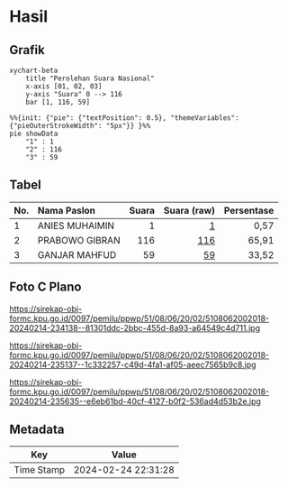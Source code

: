 # Hasil

## Grafik

```mermaid
xychart-beta
    title "Perolehan Suara Nasional"
    x-axis [01, 02, 03]
    y-axis "Suara" 0 --> 116
    bar [1, 116, 59]
```

```mermaid
%%{init: {"pie": {"textPosition": 0.5}, "themeVariables": {"pieOuterStrokeWidth": "5px"}} }%%
pie showData
    "1" : 1
    "2" : 116
    "3" : 59
```

## Tabel

| No. | Nama Paslon    | Suara | Suara (raw) | Persentase |
|:--- |:-------------- | -----:| -----------:| ----------:|
| 1   | ANIES MUHAIMIN | 1     | [1][p-1]    | 0,57       |
| 2   | PRABOWO GIBRAN | 116   | [116][p-2]  | 65,91      |
| 3   | GANJAR MAHFUD  | 59    | [59][p-3]   | 33,52      |


[p-1]: https://github.com/gigit-pemilu/pemilu-2024/blob/main/pilpres/hitung-suara/sub/51-bali/sub/08-buleleng/sub/06-buleleng/sub/2002-anturan/sub/018-tps/sub/paslon-1.txt
[p-2]: https://github.com/gigit-pemilu/pemilu-2024/blob/main/pilpres/hitung-suara/sub/51-bali/sub/08-buleleng/sub/06-buleleng/sub/2002-anturan/sub/018-tps/sub/paslon-2.txt
[p-3]: https://github.com/gigit-pemilu/pemilu-2024/blob/main/pilpres/hitung-suara/sub/51-bali/sub/08-buleleng/sub/06-buleleng/sub/2002-anturan/sub/018-tps/sub/paslon-3.txt

## Foto C Plano

https://sirekap-obj-formc.kpu.go.id/0097/pemilu/ppwp/51/08/06/20/02/5108062002018-20240214-234138--81301ddc-2bbc-455d-8a93-a64549c4d711.jpg

https://sirekap-obj-formc.kpu.go.id/0097/pemilu/ppwp/51/08/06/20/02/5108062002018-20240214-235137--1c332257-c49d-4fa1-af05-aeec7565b9c8.jpg

https://sirekap-obj-formc.kpu.go.id/0097/pemilu/ppwp/51/08/06/20/02/5108062002018-20240214-235635--e6eb61bd-40cf-4127-b0f2-536ad4d53b2e.jpg


## Metadata

| Key        | Value               |
| ---------- | ------------------- |
| Time Stamp | 2024-02-24 22:31:28 |



